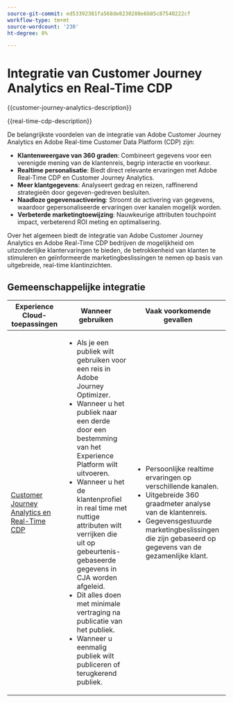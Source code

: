 ```yaml
---
source-git-commit: ed53392381fa568de8230288e6b85c87540222cf
workflow-type: tm+mt
source-wordcount: '230'
ht-degree: 0%

---
```



# Integratie van Customer Journey Analytics en Real-Time CDP

{{customer-journey-analytics-description}}

{{real-time-cdp-description}}

De belangrijkste voordelen van de integratie van Adobe Customer Journey Analytics en Adobe Real-time Customer Data Platform (CDP) zijn:

+ **Klantenweergave van 360 graden**: Combineert gegevens voor een verenigde mening van de klantenreis, begrip interactie en voorkeur.
+ **Realtime personalisatie**: Biedt direct relevante ervaringen met Adobe Real-Time CDP en Customer Journey Analytics.
+ **Meer klantgegevens**: Analyseert gedrag en reizen, raffinerend strategieën door gegeven-gedreven besluiten.
+ **Naadloze gegevensactivering**: Stroomt de activering van gegevens, waardoor gepersonaliseerde ervaringen over kanalen mogelijk worden.
+ **Verbeterde marketingtoewijzing**: Nauwkeurige attributen touchpoint impact, verbeterend ROI meting en optimalisering.

Over het algemeen biedt de integratie van Adobe Customer Journey Analytics en Adobe Real-Time CDP bedrijven de mogelijkheid om uitzonderlijke klantervaringen te bieden, de betrokkenheid van klanten te stimuleren en geïnformeerde marketingbeslissingen te nemen op basis van uitgebreide, real-time klantinzichten.

## Gemeenschappelijke integratie

<table>
    <thead>
        <tr>
            <th>Experience Cloud-toepassingen</th>
            <th>Wanneer gebruiken</th>
            <th>Vaak voorkomende gevallen</th>
        </tr>
    </thead>
    <tbody>
        <tr>
            <td><a href="https://experienceleague.adobe.com/docs/analytics-platform/using/cja-components/audiences/audiences-overview.html" target="_blank" rel="noreferrer">Customer Journey Analytics en Real-Time CDP</a></td>
            <td>
                <ul>
                    <li>Als je een publiek wilt gebruiken voor een reis in Adobe Journey Optimizer.</li>
                    <li>Wanneer u het publiek naar een derde door een bestemming van het Experience Platform wilt uitvoeren.</li>
                    <li>Wanneer u het de klantenprofiel in real time met nuttige attributen wilt verrijken die uit op gebeurtenis-gebaseerde gegevens in CJA worden afgeleid.</li>
                    <li>Dit alles doen met minimale vertraging na publicatie van het publiek.</li>
                    <li>Wanneer u eenmalig publiek wilt publiceren of terugkerend publiek.</li>
                </ul>
            </td>
            <td>
              <ul>
                <li>Persoonlijke realtime ervaringen op verschillende kanalen.</li>
                <li>Uitgebreide 360 graadmeter analyse van de klantenreis.</li>
                <li>Gegevensgestuurde marketingbeslissingen die zijn gebaseerd op gegevens van de gezamenlijke klant.</li>
              </ul>
            </td>
        </tr>        
    </tbody>          
</table>
